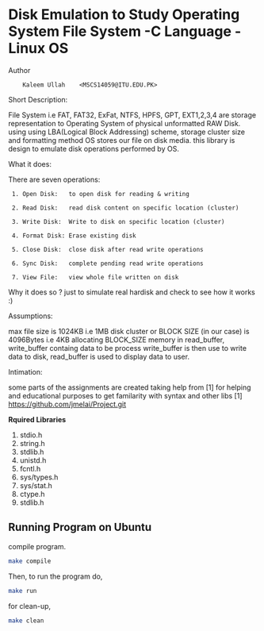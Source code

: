 Disk Emulation to Study Operating System File System -C Language -Linux OS
==============================

Author

        Kaleem Ullah    <MSCS14059@ITU.EDU.PK>


Short Description:

   File System i.e FAT, FAT32, ExFat, NTFS, HPFS, GPT, EXT1,2,3,4
are storage representation to Operating System of physical unformatted RAW Disk.
using using LBA(Logical Block Addressing) scheme, storage cluster size and formatting method OS stores our file on disk media.
this library is design to emulate disk operations performed by OS.


What it does:

   There are seven operations: 

     1. Open Disk:   to open disk for reading & writing

     2. Read Disk:   read disk content on specific location (cluster)

     3. Write Disk:  Write to disk on specific location (cluster)

     4. Format Disk: Erase existing disk 

     5. Close Disk:  close disk after read write operations

     6. Sync Disk:   complete pending read write operations

     7. View File:   view whole file written on disk


Why it does so ?
 just to simulate real hardisk and check to see how it works :)


Assumptions:

 max file size is 1024KB i.e 1MB 
 disk cluster or BLOCK SIZE (in our case) is 4096Bytes i.e 4KB 
 allocating BLOCK_SIZE memory in read_buffer, write_buffer containg data to be process 
 write_buffer is then use to write data to disk, read_buffer is used to display data to user. 


Intimation:

   some parts of the assignments are created taking help from [1]
for helping and educational purposes to get familarity with syntax and other libs
[1] https://github.com/jmelai/Project.git


**Rquired Libraries**

1. stdio.h
2. string.h
3. stdlib.h
4. unistd.h
5. fcntl.h
6. sys/types.h
7. sys/stat.h
8. ctype.h
9. stdlib.h

## Running Program on Ubuntu

compile program.

```sh
make compile
```
Then, to run the program do,

```sh
make run
```
for clean-up,

```sh
make clean
```
